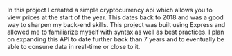 In this project I created a simple cryptocurrency api which allows you to view prices at the start of the year. This dates back to 2018 and was a good way to sharpen my back-end skills. This project was built using Express and allowed me to familiarize myself with syntax as well as best practices. I plan on expanding this API to date further back than 7 years and to eventually be able to consune data in real-time or close to it.
